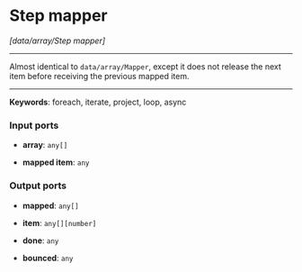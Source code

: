 # Step mapper

_[data/array/Step mapper]_

---

Almost identical to `data/array/Mapper`, except it does not release the next item before receiving the previous mapped item.<br>

---

__Keywords__: foreach, iterate, project, loop, async

### Input ports

* __array__: ` any[] `


* __mapped item__: ` any `

### Output ports

* __mapped__: ` any[] `


* __item__: ` any[][number] `


* __done__: ` any `


* __bounced__: ` any `

